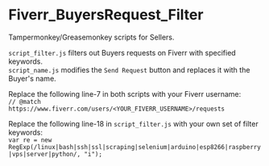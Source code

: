 # Fiverr_BuyersRequest_Filter
Tampermonkey/Greasemonkey scripts for Sellers.  

`script_filter.js` filters out Buyers requests on Fiverr with specified keywords.  
`script_name.js` modifies the `Send Request` button and replaces it with the Buyer's name.  

Replace the following line-7 in both scripts with your Fiverr username:  
`// @match        https://www.fiverr.com/users/<YOUR_FIVERR_USERNAME>/requests`  
  
Replace the following line-18 in `script_filter.js` with your own set of filter keywords:  
`var re = new RegExp(/linux|bash|ssh|ssl|scraping|selenium|arduino|esp8266|raspberry|vps|server|python/, "i");`

